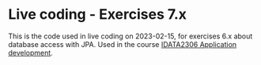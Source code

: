 # Live coding - Exercises 7.x

This is the code used in live coding on 2023-02-15, for exercises 6.x about database access with
JPA. Used in the
course [IDATA2306 Application development](https://www.ntnu.edu/studies/courses/IDATA2306).
